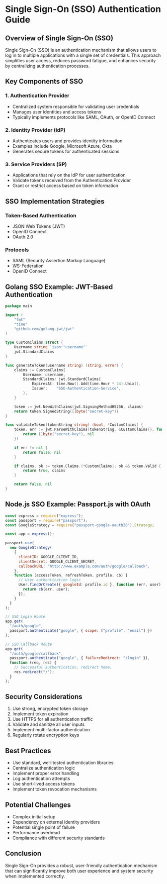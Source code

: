 # Single Sign-On (SSO) Authentication Guide

## Overview of Single Sign-On (SSO)

Single Sign-On (SSO) is an authentication mechanism that allows users to log in to multiple applications with a single set of credentials. This approach simplifies user access, reduces password fatigue, and enhances security by centralizing authentication processes.

## Key Components of SSO

### 1. Authentication Provider

- Centralized system responsible for validating user credentials
- Manages user identities and access tokens
- Typically implements protocols like SAML, OAuth, or OpenID Connect

### 2. Identity Provider (IdP)

- Authenticates users and provides identity information
- Examples include Google, Microsoft Azure, Okta
- Generates secure tokens for authenticated sessions

### 3. Service Providers (SP)

- Applications that rely on the IdP for user authentication
- Validate tokens received from the Authentication Provider
- Grant or restrict access based on token information

## SSO Implementation Strategies

### Token-Based Authentication

- JSON Web Tokens (JWT)
- OpenID Connect
- OAuth 2.0

### Protocols

- SAML (Security Assertion Markup Language)
- WS-Federation
- OpenID Connect

## Golang SSO Example: JWT-Based Authentication

```go
package main

import (
    "fmt"
    "time"
    "github.com/golang-jwt/jwt"
)

type CustomClaims struct {
    Username string `json:"username"`
    jwt.StandardClaims
}

func generateToken(username string) (string, error) {
    claims := CustomClaims{
        Username: username,
        StandardClaims: jwt.StandardClaims{
            ExpiresAt: time.Now().Add(time.Hour * 24).Unix(),
            Issuer:    "SSO-Authentication-Service",
        },
    }

    token := jwt.NewWithClaims(jwt.SigningMethodHS256, claims)
    return token.SignedString([]byte("secret-key"))
}

func validateToken(tokenString string) (bool, *CustomClaims) {
    token, err := jwt.ParseWithClaims(tokenString, &CustomClaims{}, func(token *jwt.Token) (interface{}, error) {
        return []byte("secret-key"), nil
    })

    if err != nil {
        return false, nil
    }

    if claims, ok := token.Claims.(*CustomClaims); ok && token.Valid {
        return true, claims
    }

    return false, nil
}
```

## Node.js SSO Example: Passport.js with OAuth

```javascript
const express = require("express");
const passport = require("passport");
const GoogleStrategy = require("passport-google-oauth20").Strategy;

const app = express();

passport.use(
  new GoogleStrategy(
    {
      clientID: GOOGLE_CLIENT_ID,
      clientSecret: GOOGLE_CLIENT_SECRET,
      callbackURL: "http://www.example.com/auth/google/callback",
    },
    function (accessToken, refreshToken, profile, cb) {
      // User authentication logic
      User.findOrCreate({ googleId: profile.id }, function (err, user) {
        return cb(err, user);
      });
    }
  )
);

// SSO Login Route
app.get(
  "/auth/google",
  passport.authenticate("google", { scope: ["profile", "email"] })
);

// SSO Callback Route
app.get(
  "/auth/google/callback",
  passport.authenticate("google", { failureRedirect: "/login" }),
  function (req, res) {
    // Successful authentication, redirect home.
    res.redirect("/");
  }
);
```

## Security Considerations

1. Use strong, encrypted token storage
2. Implement token expiration
3. Use HTTPS for all authentication traffic
4. Validate and sanitize all user inputs
5. Implement multi-factor authentication
6. Regularly rotate encryption keys

## Best Practices

- Use standard, well-tested authentication libraries
- Centralize authentication logic
- Implement proper error handling
- Log authentication attempts
- Use short-lived access tokens
- Implement token revocation mechanisms

## Potential Challenges

- Complex initial setup
- Dependency on external identity providers
- Potential single point of failure
- Performance overhead
- Compliance with different security standards

## Conclusion

Single Sign-On provides a robust, user-friendly authentication mechanism that can significantly improve both user experience and system security when implemented correctly.
